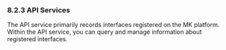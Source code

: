 ### 8.2.3 API Services

The API service primarily records interfaces registered on the MK platform. Within the API service, you can query and manage information about registered interfaces.
